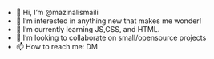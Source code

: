 - 👋 Hi, I’m @mazinalismaili
- 👀 I’m interested in anything new that makes me wonder!
- 🌱 I’m currently learning JS,CSS, and HTML.
- 💞️ I’m looking to collaborate on small/opensource projects
- 📫 How to reach me: DM

<!---
mazinalismaili/mazinalismaili is a ✨ special ✨ repository because its `README.md` (this file) appears on your GitHub profile.
You can click the Preview link to take a look at your changes.
--->

